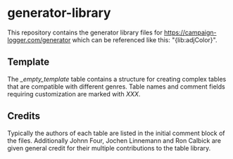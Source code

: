 # generator-library
This repository contains the generator library files for https://campaign-logger.com/generator which can be referenced like this: "{lib:adjColor}".


## Template

The *_empty_template* table contains a structure for creating complex tables that are compatible with different genres. Table names and comment fields requiring customization are marked with *XXX*.


## Credits

Typically the authors of each table are listed in the initial comment block of the files. Additionally Johnn Four, Jochen Linnemann and Ron Calbick are given general credit for their multiple contributions to the table library.

